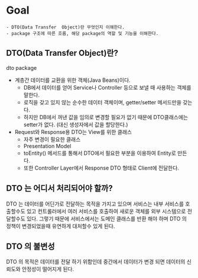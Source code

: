 # Goal

```
- DTO(Data Transfer  Object)란 무엇인지 이해한다.
- package 구조에 따른 흐름, 해당 package의 역할 및 기능을 이해한다.
```

## DTO(Data Transfer Object)란?
dto package
- 계층간 데이터를 교환을 위한 객체(Java Beans)이다.
    - DB에서 데이터를 얻어 Service나 Controller 등으로 보낼 때 사용하는 객체를 말한다.
    - 로직을 갖고 있지 않는 순수한 데이터 객체이며, getter/setter 메서드만을 갖는다.
    - 하지만 DB에서 꺼낸 값을 임의로 변경할 필요가 없기 때문에 DTO클래스에는 setter가 없다. (대신 생성자에서 값을 할당한다.)
- Request와 Response용 DTO는 View를 위한 클래스
    - 자주 변경이 필요한 클래스
    - Presentation Model
    - toEntity() 메서드를 통해서 DTO에서 필요한 부분을 이용하여 Entity로 만든다.
    - 또한 Controller Layer에서 Response DTO 형태로 Client에 전달한다.

## DTO 는 어디서 처리되어야 할까?
DTO 는 데이터를 어딘가로 전달하는 목적을 가지고 있으며 서비스는 내부 서비스를 호출할수도 있고 컨트롤러에서 여러 서비스를 호출하여 새로운 객체를 외부 시스템으로 전달할수도 있다. 그렇기 때문에 서비스에서는 도메인 클래스를 반환 해야 하며 DTO 의 정책이 변경되었을때 유연하게 대처할수 있게 된다.

## DTO 의 불변성
DTO 의 목적은 데이터를 전달 하기 위함인데 중간에서 데이터가 변경 되면 데이터의 신뢰도와 안정성이 떨어지게 된다.
